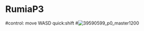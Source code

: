 # RumiaP3
#control: move WASD  quick:shift
#![39590599_p0_master1200](https://github.com/user-attachments/assets/78c8f659-fe39-4e07-afa9-9c0582e90a42)
